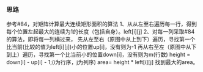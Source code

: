 ### 思路
参考#84，对矩阵计算最大连续矩形面积的算法
1、从从左至右遍历每一行，得到每个位置左起最大的连续为1的长度（包括自身）。left[i][j]
2、对每一列采取#84的算法，即将每一列横过来，
先从左至右（原图中从上到下）遍历，寻找第一个比当前(比较的值为left[i][j])小的位置up[i]，没有则为-1
再从右至左（原图中从下到上）遍历，寻找第一个比当前小的位置down[i]，没有则为m(行数)
height = down[i] - up[i] - 1;(i为行序，j为列序)
area= height * left[i][j]
找到最大的area。
